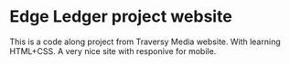 # Edge Ledger project website

This is a code along project from Traversy Media website.
With learning HTML+CSS. A very nice site with responive for mobile.
